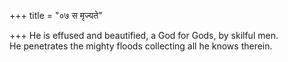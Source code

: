 +++
title = "०७ स मृज्यते"

+++
He is effused and beautified, a God for Gods, by skilful men.  
     He penetrates the mighty floods collecting all he knows therein.